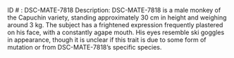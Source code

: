 ID # : DSC-MATE-7818
Description: DSC-MATE-7818 is a male monkey of the Capuchin variety, standing approximately 30 cm in height and weighing around 3 kg. The subject has a frightened expression frequently plastered on his face, with a constantly agape mouth. His eyes resemble ski goggles in appearance, though it is unclear if this trait is due to some form of mutation or from DSC-MATE-7818’s specific species. 